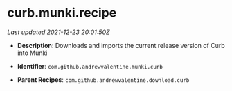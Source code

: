 # curb.munki.recipe

_Last updated 2021-12-23 20:01:50Z_

- **Description**: Downloads and imports the current release version of Curb into Munki

- **Identifier**: `com.github.andrewvalentine.munki.curb`

- **Parent Recipes**: `com.github.andrewvalentine.download.curb`
